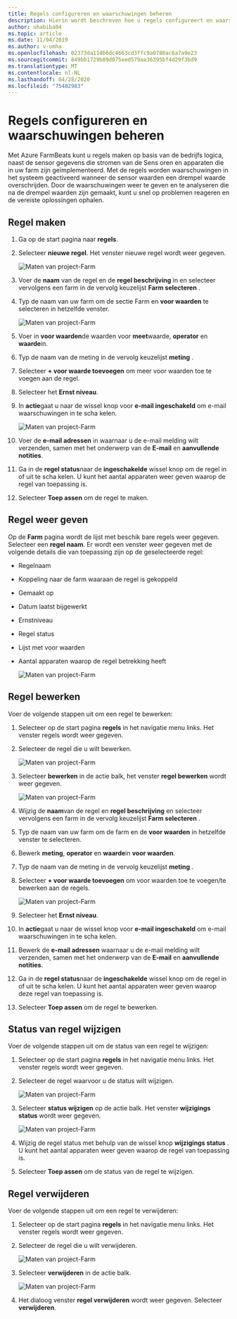 ```yaml
---
title: Regels configureren en waarschuwingen beheren
description: Hierin wordt beschreven hoe u regels configureert en waarschuwingen beheert in FarmBeats
author: uhabiba04
ms.topic: article
ms.date: 11/04/2019
ms.author: v-umha
ms.openlocfilehash: 02373da114b6dc4663cd3ffc9a0780ac6a7a9e23
ms.sourcegitcommit: 849bb1729b89d075eed579aa36395bf4d29f3bd9
ms.translationtype: MT
ms.contentlocale: nl-NL
ms.lasthandoff: 04/28/2020
ms.locfileid: "75482983"
---
```

# <a name="configure-rules-and-manage-alerts"></a>Regels configureren en waarschuwingen beheren

Met Azure FarmBeats kunt u regels maken op basis van de bedrijfs logica, naast de sensor gegevens die stromen van de Sens oren en apparaten die in uw farm zijn geïmplementeerd. Met de regels worden waarschuwingen in het systeem geactiveerd wanneer de sensor waarden een drempel waarde overschrijden. Door de waarschuwingen weer te geven en te analyseren die na de drempel waarden zijn gemaakt, kunt u snel op problemen reageren en de vereiste oplossingen ophalen.

## <a name="create-rule"></a>Regel maken

1. Ga op de start pagina naar **regels**.
2. Selecteer **nieuwe regel**. Het venster nieuwe regel wordt weer gegeven.

    ![Maten van project-Farm](./media/configure-rules-and-alerts-in-azure-farmbeats/new-rule-1.png)

3. Voer de **naam** van de regel en de **regel beschrijving** in en selecteer vervolgens een farm in de vervolg keuzelijst **Farm selecteren** .
4. Typ de naam van uw farm om de sectie Farm en **voor waarden** te selecteren in hetzelfde venster.  

    ![Maten van project-Farm](./media/configure-rules-and-alerts-in-azure-farmbeats/new-rule-condition-1.png)

5. Voer in **voor waarden**de waarden voor **meet**waarde, **operator** en **waarde**in.
6. Typ de naam van de meting in de vervolg keuzelijst **meting** .
7. Selecteer **+ voor waarde toevoegen** om meer voor waarden toe te voegen aan de regel.
8. Selecteer het **Ernst niveau**.
9. In **actie**gaat u naar de wissel knop voor **e-mail ingeschakeld** om e-mail waarschuwingen in te scha kelen.

    ![Maten van project-Farm](./media/configure-rules-and-alerts-in-azure-farmbeats/new-rule-email-1.png)

10. Voer de **e-mail adressen** in waarnaar u de e-mail melding wilt verzenden, samen met het onderwerp van de **E-mail** en **aanvullende notities**.  
11. Ga in de **regel status**naar de **ingeschakelde** wissel knop om de regel in of uit te scha kelen.
    U kunt het aantal apparaten weer geven waarop de regel van toepassing is.
12. Selecteer **Toep assen** om de regel te maken.

## <a name="view-rule"></a>Regel weer geven

Op de **Farm** pagina wordt de lijst met beschik bare regels weer gegeven. Selecteer een **regel naam**. Er wordt een venster weer gegeven met de volgende details die van toepassing zijn op de geselecteerde regel:
 - Regelnaam
 - Koppeling naar de farm waaraan de regel is gekoppeld
 - Gemaakt op
 - Datum laatst bijgewerkt
 - Ernstniveau
 - Regel status
 - Lijst met voor waarden  
 - Aantal apparaten waarop de regel betrekking heeft

    ![Maten van project-Farm](./media/configure-rules-and-alerts-in-azure-farmbeats/view-rule-1.png)

## <a name="edit-rule"></a>Regel bewerken

Voer de volgende stappen uit om een regel te bewerken:

1. Selecteer op de start pagina **regels** in het navigatie menu links.
   Het venster regels wordt weer gegeven.
2. Selecteer de regel die u wilt bewerken.

    ![Maten van project-Farm](./media/configure-rules-and-alerts-in-azure-farmbeats/edit-rule-action-bar-1.png)

3. Selecteer **bewerken** in de actie balk, het venster **regel bewerken** wordt weer gegeven.

    ![Maten van project-Farm](./media/configure-rules-and-alerts-in-azure-farmbeats/edit-rule-one-1.png)

4. Wijzig de **naam**van de regel en **regel beschrijving** en selecteer vervolgens een farm in de vervolg keuzelijst **Farm selecteren** .
5. Typ de naam van uw farm om de farm en de **voor waarden** in hetzelfde venster te selecteren.  
6. Bewerk **meting**, **operator** en **waarde**in **voor waarden**.
7. Typ de naam van de meting in de vervolg keuzelijst **meting** .
8. Selecteer **+ voor waarde toevoegen** om voor waarden toe te voegen/te bewerken aan de regels.

    ![Maten van project-Farm](./media/configure-rules-and-alerts-in-azure-farmbeats/edit-rule-two-1.png)

9.  Selecteer het **Ernst niveau**.  
10. In **actie**gaat u naar de wissel knop voor **e-mail ingeschakeld** om e-mail waarschuwingen in te scha kelen.
11. Bewerk de **e-mail adressen** waarnaar u de e-mail melding wilt verzenden, samen met het onderwerp van de **E-mail** en **aanvullende notities**.  
12. Ga in de **regel status**naar de **ingeschakelde** wissel knop om de regel in of uit te scha kelen.
U kunt het aantal apparaten weer geven waarop deze regel van toepassing is.
13. Selecteer **Toep assen** om de regel te bewerken.

## <a name="change-rule-status"></a>Status van regel wijzigen

Voer de volgende stappen uit om de status van een regel te wijzigen:

1. Selecteer op de start pagina **regels** in het navigatie menu links. Het venster regels wordt weer gegeven.
2. Selecteer de regel waarvoor u de status wilt wijzigen.

    ![Maten van project-Farm](./media/configure-rules-and-alerts-in-azure-farmbeats/change-status-rule-action-bar-1.png)

3. Selecteer **status wijzigen** op de actie balk. Het venster **wijzigings status** wordt weer gegeven.

    ![Maten van project-Farm](./media/configure-rules-and-alerts-in-azure-farmbeats/rule-change-status-1.png)

3. Wijzig de regel status met behulp van de wissel knop **wijzigings status** .
   U kunt het aantal apparaten weer geven waarop de regel van toepassing is.
4. Selecteer **Toep assen** om de status van de regel te wijzigen.

## <a name="delete-rule"></a>Regel verwijderen

Voer de volgende stappen uit om een regel te verwijderen:

1. Selecteer op de start pagina **regels** in het navigatie menu links. Het venster regels wordt weer gegeven.
2. Selecteer de regel die u wilt verwijderen.

    ![Maten van project-Farm](./media/configure-rules-and-alerts-in-azure-farmbeats/delete-rule-action-bar-1.png)

3. Selecteer **verwijderen** in de actie balk.

    ![Maten van project-Farm](./media/configure-rules-and-alerts-in-azure-farmbeats/delete-rule-1.png)

4. Het dialoog venster **regel verwijderen** wordt weer gegeven. Selecteer **verwijderen**.
